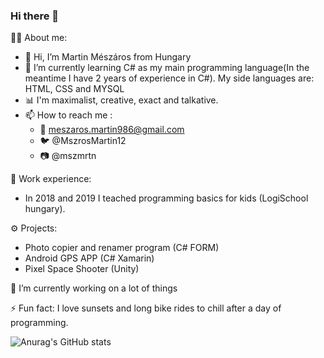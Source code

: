 ### Hi there 👋
👨‍💼 About me: 
- 👋 Hi, I’m Martin Mészáros from Hungary
- 🌱 I’m currently learning C# as my main programming language(In the meantime I have 2 years of experience in C#). My side languages are: HTML, CSS and MYSQL
- 📊 I'm maximalist, creative, exact and talkative. 
- 📫 How to reach me :
   - 📧 meszaros.martin986@gmail.com
   - 🐦 @MszrosMartin12
   - 📷 @mszmrtn

💼 Work experience:
  - In 2018 and 2019 I teached programming basics for kids (LogiSchool hungary).
  
⚙️ Projects:
  - Photo copier and renamer program (C# FORM)
  - Android GPS APP (C# Xamarin)
  - Pixel Space Shooter (Unity)

🔭 I’m currently working on a lot of things

⚡ Fun fact: I love sunsets and long bike rides to chill after a day of programming.

![Anurag's GitHub stats](https://github-readme-stats.vercel.app/api?username=aredarn&show_icons=true&theme=merko)
